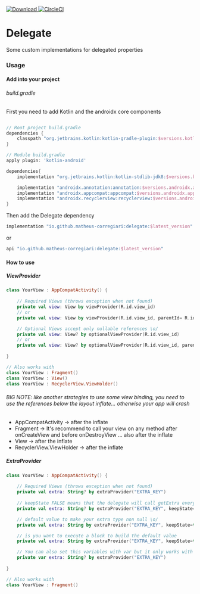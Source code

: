 [ ![Download](https://api.bintray.com/packages/methe/arch-toolkit/delegate/images/download.svg) ](https://bintray.com/methe/arch-toolkit/delegate/_latestVersion)
[![CircleCI](https://circleci.com/gh/matheus-corregiari/arch-toolkit/tree/master.svg?style=svg)](https://circleci.com/gh/matheus-corregiari/arch-toolkit/tree/master)

# Delegate

Some custom implementations for delegated properties

### Usage

#### Add into your project

###### build.gradle

First you need to add Kotlin and the androidx core components

```groovy

// Root project build.gradle
dependencies {
    classpath "org.jetbrains.kotlin:kotlin-gradle-plugin:$versions.kotlin"
}

// Module build.gradle
apply plugin: 'kotlin-android'

dependencies{
    implementation "org.jetbrains.kotlin:kotlin-stdlib-jdk8:$versions.kotlin"

    implementation "androidx.annotation:annotation:$versions.androidx.annotation"
    implementation "androidx.appcompat:appcompat:$versions.androidx.appcompat"
    implementation "androidx.recyclerview:recyclerview:$versions.androidx.recyclerview"
}
```

Then add the Delegate dependency

```groovy
implementation "io.github.matheus-corregiari:delegate:$latest_version"
```

or

```groovy
api "io.github.matheus-corregiari:delegate:$latest_version"
```

#### How to use

##### ViewProvider

```kotlin
class YourView : AppCompatActivity() {
    
    // Required Views (throws exception when not found)
    private val view: View by viewProvider(R.id.view_id)
    // or
    private val view: View by viewProvider(R.id.view_id, parentId= R.id.parent_view_id)

    // Optional Views accept only nullable references \o/
    private val view: View? by optionalViewProvider(R.id.view_id)
    // or
    private val view: View? by optionalViewProvider(R.id.view_id, parentId= R.id.parent_view_id)
    
}

// Also works with
class YourView : Fragment()
class YourView : View()
class YourView : RecyclerView.ViewHolder()
```
###### BIG NOTE: like another strategies to use some view binding, you need to use the references below the layout inflate... otherwise your app will crash
- AppCompatActivity -> after the inflate
- Fragment -> It's recommend to call your view on any method after onCreateView and before onDestroyView ... also after the inflate
- View -> after the inflate
- RecyclerView.ViewHolder -> after the inflate

##### ExtraProvider

```kotlin
class YourView : AppCompatActivity() {
    
    // Required Views (throws exception when not found)
    private val extra: String? by extraProvider("EXTRA_KEY")
    
    // keepState FALSE means that the delegate will call getExtra every time! TRUE means that the delegate will lazily keeps a reference extracted from getExtra
    private val extra: String? by extraProvider("EXTRA_KEY", keepState=true)

    // default value to make your extra type non null \o/
    private val extra: String by extraProvider("EXTRA_KEY", keepState=true, default="default value")

    // is you want to execute a block to build the default value
    private val extra: String by extraProvider("EXTRA_KEY", keepState=true) { "default value" }

    // You can also set this variables with var but it only works with delegates with keepState attribute set to TRUE (default value)
    private var extra: String? by extraProvider("EXTRA_KEY")
    
}

// Also works with
class YourView : Fragment()
```
